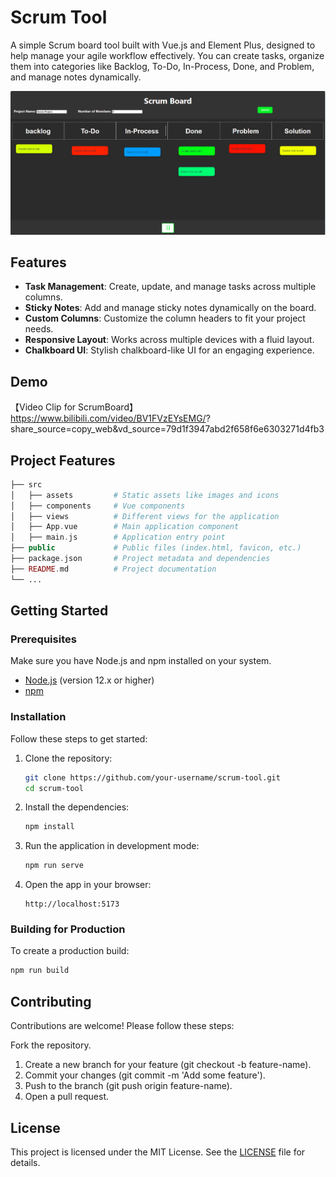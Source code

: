 # Scrum Tool

A simple Scrum board tool built with Vue.js and Element Plus, designed to help manage your agile workflow effectively. You can create tasks, organize them into categories like Backlog, To-Do, In-Process, Done, and Problem, and manage notes dynamically.


![img.png](img.png)

## Features

- **Task Management**: Create, update, and manage tasks across multiple columns.
- **Sticky Notes**: Add and manage sticky notes dynamically on the board.
- **Custom Columns**: Customize the column headers to fit your project needs.
- **Responsive Layout**: Works across multiple devices with a fluid layout.
- **Chalkboard UI**: Stylish chalkboard-like UI for an engaging experience.

## Demo
【Video Clip for ScrumBoard】 https://www.bilibili.com/video/BV1FVzEYsEMG/?
share_source=copy_web&vd_source=79d1f3947abd2f658f6e6303271d4fb3

## Project Features
```php
├── src
│   ├── assets         # Static assets like images and icons
│   ├── components     # Vue components
│   ├── views          # Different views for the application
│   ├── App.vue        # Main application component
│   ├── main.js        # Application entry point
├── public             # Public files (index.html, favicon, etc.)
├── package.json       # Project metadata and dependencies
├── README.md          # Project documentation
└── ...
```

## Getting Started

### Prerequisites

Make sure you have Node.js and npm installed on your system.

- [Node.js](https://nodejs.org/en/download/) (version 12.x or higher)
- [npm](https://www.npmjs.com/get-npm)

### Installation

Follow these steps to get started:

1. Clone the repository:
    ```bash
    git clone https://github.com/your-username/scrum-tool.git
    cd scrum-tool
    ```

2. Install the dependencies:
    ```bash
    npm install
    ```

3. Run the application in development mode:
    ```bash
    npm run serve
    ```

4. Open the app in your browser:
    ```
    http://localhost:5173
    ```

### Building for Production

To create a production build:

```bash
npm run build
```

## Contributing
Contributions are welcome! Please follow these steps:

Fork the repository.
1. Create a new branch for your feature (git checkout -b feature-name).
2. Commit your changes (git commit -m 'Add some feature').
3. Push to the branch (git push origin feature-name).
4. Open a pull request.

## License
This project is licensed under the MIT License. See the [LICENSE](https://mit-license.org/) file for details.
